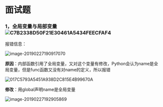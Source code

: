 # 面试题



### 1，全局变量与局部变量![C7B2338D50F21E30461A5434FEECFAF4](/Users/russellyoung/Downloads/assets/C7B2338D50F21E30461A5434FEECFAF4.jpg)

报错信息：

![image-20190227190917070](/Users/russellyoung/Downloads/assets/image-20190227190917070.png)

**原因**：内部函数引用了全局变量，又对这个变量有修改，Python会认为name是全局变量，但是func函数又没有对name的定义，所以报错

![017C5793A5451A938D2C815E4B99670A](/Users/russellyoung/Downloads/assets/017C5793A5451A938D2C815E4B99670A.jpg)



**修改**：用global声明name是全局变量

![image-20190227192905869](/Users/russellyoung/Downloads/assets/image-20190227192905869.png)



